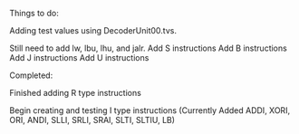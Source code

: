 Things to do:

Adding test values using DecoderUnit00.tvs. 

Still need to add lw, lbu, lhu, and jalr.
Add S instructions
Add B instructions
Add J instructions
Add U instructions

Completed:

Finished adding R type instructions

Begin creating and testing I type instructions (Currently Added ADDI, XORI, ORI, ANDI, SLLI, SRLI, SRAI, SLTI, SLTIU, LB)